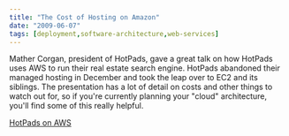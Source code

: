 ```yaml
---
title: "The Cost of Hosting on Amazon"
date: "2009-06-07"
tags: [deployment,software-architecture,web-services]
---
```


Mather Corgan, president of HotPads, gave a great talk on how HotPads uses AWS to run their real estate search engine. HotPads abandoned their managed hosting in December and took the leap over to EC2 and its siblings. The presentation has a lot of detail on costs and other things to watch out for, so if you're currently planning your "cloud" architecture, you'll find some of this really helpful.

[HotPads on AWS](http://bit.ly/JhxR3)
